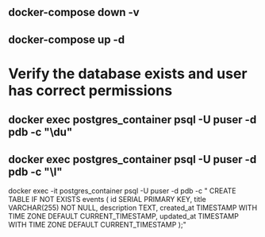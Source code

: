 #
## docker-compose down -v
## docker-compose up -d

# Verify the database exists and user has correct permissions
## docker exec postgres_container psql -U puser -d pdb -c "\du"
## docker exec postgres_container psql -U puser -d pdb -c "\l"


docker exec -it postgres_container psql -U puser -d pdb -c "
CREATE TABLE IF NOT EXISTS events (
id SERIAL PRIMARY KEY,
title VARCHAR(255) NOT NULL,
description TEXT,
created_at TIMESTAMP WITH TIME ZONE DEFAULT CURRENT_TIMESTAMP,
updated_at TIMESTAMP WITH TIME ZONE DEFAULT CURRENT_TIMESTAMP
);"

